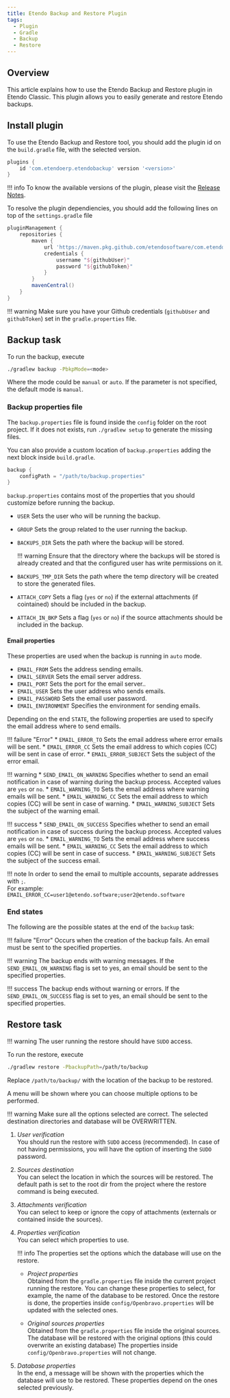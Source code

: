 ```yaml
---
title: Etendo Backup and Restore Plugin
tags: 
  - Plugin
  - Gradle
  - Backup
  - Restore
---
```


## Overview

This article explains how to use the Etendo Backup and Restore plugin in Etendo Classic. This plugin allows you to easily generate and restore Etendo backups.

## Install plugin

To use the Etendo Backup and Restore tool, you should add the plugin id on the `build.gradle` file, with the selected version.

``` groovy  title="build.gradle"
plugins {
    id 'com.etendoerp.etendobackup' version '<version>'
}
```

!!! info
    To know the available versions of the plugin, please visit the [Release Notes](../../../whats-new/release-notes/etendo-classic/plugins/etendo-backup-restore-plugin/release-notes.md).

To resolve the plugin dependiencies, you should add the following lines on top of the `settings.gradle` file

``` groovy  title="settings.gradle"
pluginManagement {
    repositories {
        maven {
            url 'https://maven.pkg.github.com/etendosoftware/com.etendoerp.etendobackup'
            credentials {
                username "${githubUser}"
                password "${githubToken}"
            }
        }
        mavenCentral()
    }
}
```

!!! warning
    Make sure you have your Github credentials (`githubUser` and `githubToken`) set in the `gradle.properties` file.

## Backup task

To run the backup, execute

``` bash title="Terminal"
./gradlew backup -PbkpMode=<mode>
```

Where the mode could be `manual` or `auto`. If the parameter is not specified, the default mode is `manual`.

### Backup properties file

The `backup.properties` file is found inside the `config` folder on the root project.
If it does not exists, run `./gradlew setup` to generate the missing files.

You can also provide a custom location of `backup.properties` adding the next block inside `build.gradle`.
``` groovy title="build.gradle"
backup {
    configPath = "/path/to/backup.properties"
}
```

`backup.properties` contains most of the properties that you should customize before running the backup.

* `USER`
Sets the user who will be running the backup.

* `GROUP`
Sets the group related to the user running the backup.

* `BACKUPS_DIR`
Sets the path where the backup will be stored.

    !!! warning
        Ensure that the directory where the backups will be stored is already created and that the configured user has write permissions on it.

* `BACKUPS_TMP_DIR`
Sets the path where the temp directory will be created to store the generated files.

* `ATTACH_COPY`
Sets a flag (`yes` or `no`) if the external attachments (if cointained) should be included in the backup.

* `ATTACH_IN_BKP`
Sets a flag (`yes` or `no`) if the source attachments should be included in the backup.

#### Email properties

These properties are used when the backup is running in `auto` mode.

* `EMAIL_FROM`
Sets the address sending emails.
* `EMAIL_SERVER`
Sets the email server address.
* `EMAIL_PORT`
Sets the port for the email server..
* `EMAIL_USER`
Sets the user address who sends emails.
* `EMAIL_PASSWORD`
Sets the email user password.
* `EMAIL_ENVIRONMENT`
Specifies the environment for sending emails.

Depending on the end `STATE`, the following properties are used to specify the email address where to send emails.

!!! failure "Error" 
    * `EMAIL_ERROR_TO`
      Sets the email address where error emails will be sent.
    * `EMAIL_ERROR_CC`
      Sets the email address to which copies (CC) will be sent in case of error.
    * `EMAIL_ERROR_SUBJECT`
      Sets the subject of the error email.

!!! warning 
    * `SEND_EMAIL_ON_WARNING`
      Specifies whether to send an email notification in case of warning during the backup process. Accepted values are `yes` or `no`.
    * `EMAIL_WARNING_TO`
      Sets the email address where warning emails will be sent.
    * `EMAIL_WARNING_CC`
      Sets the email address to which copies (CC) will be sent in case of warning.
    * `EMAIL_WARNING_SUBJECT`
      Sets the subject of the warning email.

!!! success 
    * `SEND_EMAIL_ON_SUCCESS`
      Specifies whether to send an email notification in case of success during the backup process. Accepted values are `yes` or `no`.
    * `EMAIL_WARNING_TO`
      Sets the email address where success emails will be sent.
    * `EMAIL_WARNING_CC`
      Sets the email address to which copies (CC) will be sent in case of success.
    * `EMAIL_WARNING_SUBJECT`
      Sets the subject of the success email.

!!! note
    In order to send the email to multiple accounts, separate addresses with `;`.<br>
    For example: `EMAIL_ERROR_CC=user1@etendo.software;user2@etendo.software`

### End states
The following are the possible states at the end of the `backup` task:

!!! failure "Error" 
    Occurs when the creation of the backup fails. An email must be sent to the specified properties.

!!! warning
    The backup ends with warning messages. If the `SEND_EMAIL_ON_WARNING` flag is set to yes, an email should be sent to the specified properties.

!!! success
    The backup ends without warning or errors. If the `SEND_EMAIL_ON_SUCCESS` flag is set to yes, an email should be sent to the specified properties.

## Restore task

!!! warning
    The user running the restore should have `SUDO` access.

To run the restore, execute

``` bash title="Terminal"
./gradlew restore -PbackupPath=/path/to/backup
```

Replace `/path/to/backup/` with the location of the backup to be restored.

A menu will be shown where you can choose multiple options to be performed.

!!! warning
    Make sure all the options selected are correct. The selected destination directories and database will be OVERWRITTEN.

1. *User verification*<br>
  You should run the restore with `SUDO` access (recommended). In case of not having permissions, you will have the option of inserting the `SUDO` password.

2. *Sources destination*<br>
  You can select the location in which the sources will be restored. The default path is set to the root dir from the project where the restore command is being executed.

3. *Attachments verification*<br>
  You can select to keep or ignore the copy of attachments (externals or contained inside the sources).

4. *Properties verification*<br>
  You can select which properties to use.

    !!! info
        The properties set the options which the database will use on the restore.

    - *Project properties*<br>
      Obtained from the `gradle.properties` file inside the current project running the restore. 
      You can change these properties to select, for example, the name of the database to be restored.
      Once the restore is done, the properties inside `config/Openbravo.properties` will be updated with the selected ones.

    - *Original sources properties*<br>
      Obtained from the `gradle.properties` file inside the original sources.
      The database will be restored with the original options (this could overwrite an existing database)
      The properties inside `config/Openbravo.properties` will not change.

5. *Database properties*<br>
  In the end, a message will be shown with the properties which the database will use to be restored. These properties depend on the ones selected previously.
